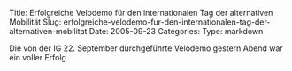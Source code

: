 Title: Erfolgreiche Velodemo für den internationalen Tag der alternativen Mobilität
Slug: erfolgreiche-velodemo-fur-den-internationalen-tag-der-alternativen-mobilitat
Date: 2005-09-23
Categories:
Type: markdown

Die von der IG 22. September durchgeführte Velodemo gestern Abend war ein voller Erfolg.
